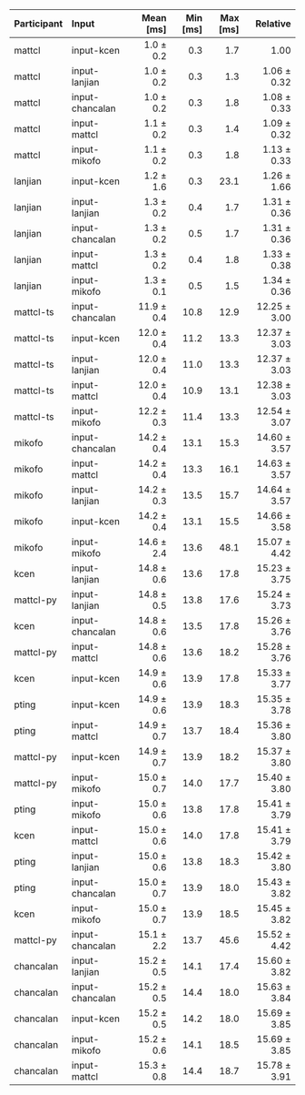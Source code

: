 | Participant | Input | Mean [ms] | Min [ms] | Max [ms] | Relative |
|:---|:---|---:|---:|---:|---:|
| mattcl | input-kcen | 1.0 ± 0.2 | 0.3 | 1.7 | 1.00 |
| mattcl | input-lanjian | 1.0 ± 0.2 | 0.3 | 1.3 | 1.06 ± 0.32 |
| mattcl | input-chancalan | 1.0 ± 0.2 | 0.3 | 1.8 | 1.08 ± 0.33 |
| mattcl | input-mattcl | 1.1 ± 0.2 | 0.3 | 1.4 | 1.09 ± 0.32 |
| mattcl | input-mikofo | 1.1 ± 0.2 | 0.3 | 1.8 | 1.13 ± 0.33 |
| lanjian | input-kcen | 1.2 ± 1.6 | 0.3 | 23.1 | 1.26 ± 1.66 |
| lanjian | input-lanjian | 1.3 ± 0.2 | 0.4 | 1.7 | 1.31 ± 0.36 |
| lanjian | input-chancalan | 1.3 ± 0.2 | 0.5 | 1.7 | 1.31 ± 0.36 |
| lanjian | input-mattcl | 1.3 ± 0.2 | 0.4 | 1.8 | 1.33 ± 0.38 |
| lanjian | input-mikofo | 1.3 ± 0.1 | 0.5 | 1.5 | 1.34 ± 0.36 |
| mattcl-ts | input-chancalan | 11.9 ± 0.4 | 10.8 | 12.9 | 12.25 ± 3.00 |
| mattcl-ts | input-kcen | 12.0 ± 0.4 | 11.2 | 13.3 | 12.37 ± 3.03 |
| mattcl-ts | input-lanjian | 12.0 ± 0.4 | 11.0 | 13.3 | 12.37 ± 3.03 |
| mattcl-ts | input-mattcl | 12.0 ± 0.4 | 10.9 | 13.1 | 12.38 ± 3.03 |
| mattcl-ts | input-mikofo | 12.2 ± 0.3 | 11.4 | 13.3 | 12.54 ± 3.07 |
| mikofo | input-chancalan | 14.2 ± 0.4 | 13.1 | 15.3 | 14.60 ± 3.57 |
| mikofo | input-mattcl | 14.2 ± 0.4 | 13.3 | 16.1 | 14.63 ± 3.57 |
| mikofo | input-lanjian | 14.2 ± 0.3 | 13.5 | 15.7 | 14.64 ± 3.57 |
| mikofo | input-kcen | 14.2 ± 0.4 | 13.1 | 15.5 | 14.66 ± 3.58 |
| mikofo | input-mikofo | 14.6 ± 2.4 | 13.6 | 48.1 | 15.07 ± 4.42 |
| kcen | input-lanjian | 14.8 ± 0.6 | 13.6 | 17.8 | 15.23 ± 3.75 |
| mattcl-py | input-lanjian | 14.8 ± 0.5 | 13.8 | 17.6 | 15.24 ± 3.73 |
| kcen | input-chancalan | 14.8 ± 0.6 | 13.5 | 17.8 | 15.26 ± 3.76 |
| mattcl-py | input-mattcl | 14.8 ± 0.6 | 13.6 | 18.2 | 15.28 ± 3.76 |
| kcen | input-kcen | 14.9 ± 0.6 | 13.9 | 17.8 | 15.33 ± 3.77 |
| pting | input-kcen | 14.9 ± 0.6 | 13.9 | 18.3 | 15.35 ± 3.78 |
| pting | input-mattcl | 14.9 ± 0.7 | 13.7 | 18.4 | 15.36 ± 3.80 |
| mattcl-py | input-kcen | 14.9 ± 0.7 | 13.9 | 18.2 | 15.37 ± 3.80 |
| mattcl-py | input-mikofo | 15.0 ± 0.7 | 14.0 | 17.7 | 15.40 ± 3.80 |
| pting | input-mikofo | 15.0 ± 0.6 | 13.8 | 17.8 | 15.41 ± 3.79 |
| kcen | input-mattcl | 15.0 ± 0.6 | 14.0 | 17.8 | 15.41 ± 3.79 |
| pting | input-lanjian | 15.0 ± 0.6 | 13.8 | 18.3 | 15.42 ± 3.80 |
| pting | input-chancalan | 15.0 ± 0.7 | 13.9 | 18.0 | 15.43 ± 3.82 |
| kcen | input-mikofo | 15.0 ± 0.7 | 13.9 | 18.5 | 15.45 ± 3.82 |
| mattcl-py | input-chancalan | 15.1 ± 2.2 | 13.7 | 45.6 | 15.52 ± 4.42 |
| chancalan | input-lanjian | 15.2 ± 0.5 | 14.1 | 17.4 | 15.60 ± 3.82 |
| chancalan | input-chancalan | 15.2 ± 0.5 | 14.4 | 18.0 | 15.63 ± 3.84 |
| chancalan | input-kcen | 15.2 ± 0.5 | 14.2 | 18.0 | 15.69 ± 3.85 |
| chancalan | input-mikofo | 15.2 ± 0.6 | 14.1 | 18.5 | 15.69 ± 3.85 |
| chancalan | input-mattcl | 15.3 ± 0.8 | 14.4 | 18.7 | 15.78 ± 3.91 |
